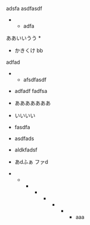 

adsfa
asdfasdf




* * adfa

ああいいうう
* 

* かきくけ bb

adfad
* * afsdfasdf
* adfadf
fadfsa
* あああああああ
* いいいい

* fasdfa
* asdfads
* aldkfadsf
* あdふぁ  ファd　　　
* * * * * * * * aaa




